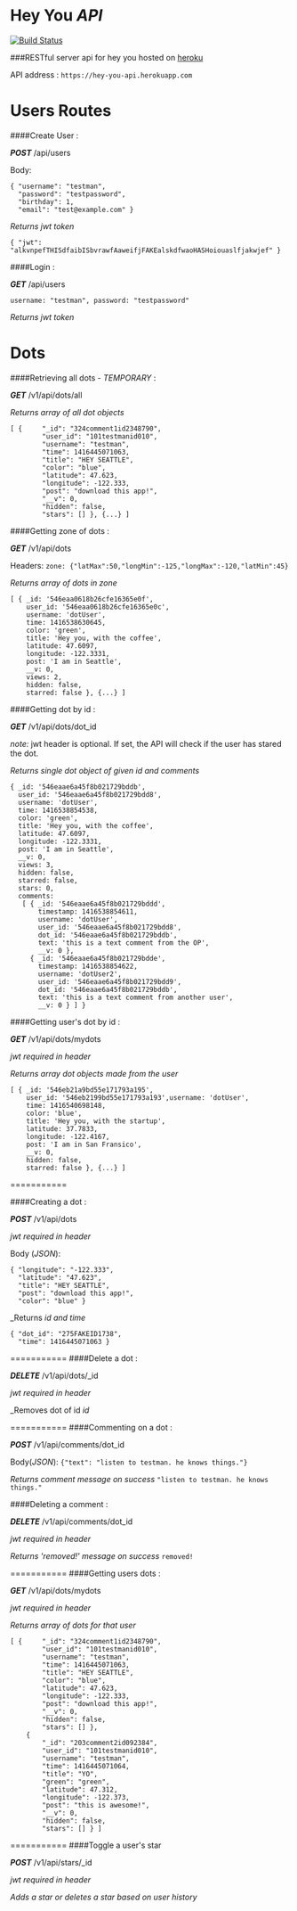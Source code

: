 # Hey You _API_

[![Build Status](https://travis-ci.org/hey-you-project/hey_you_api.svg?branch=master)](https://travis-ci.org/hey-you-project/hey_you_api)

###RESTful server api for hey you hosted on [heroku](https://hey-you-api.herokuapp.com)

API address : `https://hey-you-api.herokuapp.com`

Users Routes
===========
####Create User :

_**POST**_ /api/users

Body:
```
{ "username": "testman",
  "password": "testpassword",
  "birthday": 1,
  "email": "test@example.com" }
```

_Returns jwt token_
```
{ "jwt": "alkvnpefTHISdfaibISbvrawfAaweifjFAKEalskdfwaoHASHoiouaslfjakwjef" }
```

####Login :

_**GET**_ /api/users

`username: "testman", password: "testpassword"`

_Returns jwt token_

Dots
===========
####Retrieving all dots - *TEMPORARY* :

_**GET**_ /v1/api/dots/all

_Returns array of all dot objects_
```
[ {     "_id": "324comment1id2348790",
        "user_id": "101testmanid010",
        "username": "testman",
        "time": 1416445071063,
        "title": "HEY SEATTLE",
        "color": "blue",
        "latitude": 47.623,
        "longitude": -122.333,
        "post": "download this app!",
        "__v": 0,
        "hidden": false,
        "stars": [] }, {...} ]
```

####Getting zone of dots :

_**GET**_ /v1/api/dots

Headers: 
`zone: {"latMax":50,"longMin":-125,"longMax":-120,"latMin":45}`

_Returns array of dots in zone_
```
[ { _id: '546eaa0618b26cfe16365e0f',
    user_id: '546eaa0618b26cfe16365e0c',
    username: 'dotUser',
    time: 1416538630645,
    color: 'green',
    title: 'Hey you, with the coffee',
    latitude: 47.6097,
    longitude: -122.3331,
    post: 'I am in Seattle',
    __v: 0,
    views: 2,
    hidden: false,
    starred: false }, {...} ]
```

####Getting dot by id :

_**GET**_ /v1/api/dots/dot_id

*note:* jwt header is optional. If set, the API will check if the user has stared the dot.

_Returns single dot object of given id and comments_
```
{ _id: '546eaae6a45f8b021729bddb',
  user_id: '546eaae6a45f8b021729bdd8',
  username: 'dotUser',
  time: 1416538854538,
  color: 'green',
  title: 'Hey you, with the coffee',
  latitude: 47.6097,
  longitude: -122.3331,
  post: 'I am in Seattle',
  __v: 0,
  views: 3,
  hidden: false,
  starred: false,
  stars: 0,
  comments: 
   [ { _id: '546eaae6a45f8b021729bddd',
       timestamp: 1416538854611,
       username: 'dotUser',
       user_id: '546eaae6a45f8b021729bdd8',
       dot_id: '546eaae6a45f8b021729bddb',
       text: 'this is a text comment from the OP',
       __v: 0 },
     { _id: '546eaae6a45f8b021729bdde',
       timestamp: 1416538854622,
       username: 'dotUser2',
       user_id: '546eaae6a45f8b021729bdd9',
       dot_id: '546eaae6a45f8b021729bddb',
       text: 'this is a text comment from another user',
       __v: 0 } ] }
```
####Getting user's dot by id :

_**GET**_ /v1/api/dots/mydots

*jwt required in header*

_Returns array dot objects made from the user_
```
[ { _id: '546eb21a9bd55e171793a195',
    user_id: '546eb2199bd55e171793a193',username: 'dotUser',
    time: 1416540698148,
    color: 'blue',
    title: 'Hey you, with the startup',
    latitude: 37.7833,
    longitude: -122.4167,
    post: 'I am in San Fransico',
    __v: 0,
    hidden: false,
    starred: false }, {...} ]
```

===========

####Creating a dot :

_**POST**_ /v1/api/dots

*jwt required in header*

Body (*JSON*):
```
{ "longitude": "-122.333",
  "latitude": "47.623",
  "title": "HEY SEATTLE",
  "post": "download this app!",
  "color": "blue" }
```
_Returns _id and time_
```
{ "dot_id": "275FAKEID1738",
  "time": 1416445071063 }
```
===========
####Delete a dot :

_**DELETE**_ /v1/api/dots/_id

*jwt required in header*

_Removes dot of id _id_

===========
####Commenting on a dot :

_**POST**_ /v1/api/comments/dot_id

Body(*JSON*):
`{"text": "listen to testman. he knows things."}`

_Returns comment message on success_
`"listen to testman. he knows things."`

####Deleting a comment :

_**DELETE**_ /v1/api/comments/dot_id

*jwt required in header*

_Returns 'removed!' message on success_
`removed!`

===========
####Getting users dots :

_**GET**_ /v1/api/dots/mydots

*jwt required in header*

_Returns array of dots for that user_
```
[ {     "_id": "324comment1id2348790",
        "user_id": "101testmanid010",
        "username": "testman",
        "time": 1416445071063,
        "title": "HEY SEATTLE",
        "color": "blue",
        "latitude": 47.623,
        "longitude": -122.333,
        "post": "download this app!",
        "__v": 0,
        "hidden": false,
        "stars": [] },
    {   
        "_id": "203comment2id092384",
        "user_id": "101testmanid010",
        "username": "testman",
        "time": 1416445071064,
        "title": "YO",
        "green": "green",
        "latitude": 47.312,
        "longitude": -122.373,
        "post": "this is awesome!",
        "__v": 0,
        "hidden": false,
        "stars": [] } ]
```
===========
####Toggle a user's star

_**POST**_ /v1/api/stars/_id

*jwt required in header*

_Adds a star or deletes a star based on user history_